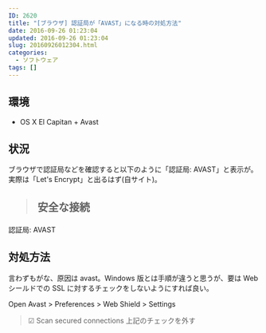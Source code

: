 ```yaml
---
ID: 2620
title: "[ブラウザ] 認証局が「AVAST」になる時の対処方法"
date: 2016-09-26 01:23:04
updated: 2016-09-26 01:23:04
slug: 20160926012304.html
categories:
  - ソフトウェア
tags: []
---
```


<!--more-->

## 環境

- OS X El Capitan + Avast

## 状況

ブラウザで認証局などを確認すると以下のように「認証局: AVAST」と表示が。実際は「Let's Encrypt」と出るはず(自サイト)。

## <blockquote>安全な接続

認証局: AVAST</blockquote>

## 対処方法

言わずもがな、原因は avast。Windows 版とは手順が違うと思うが、要は Web シールドでの SSL に対するチェックをしないようにすれば良い。

Open Avast > Preferences > Web Shield > Settings

> ☑ Scan secured connections
> 上記のチェックを外す
